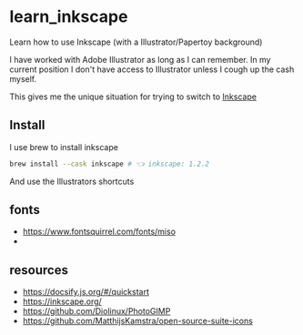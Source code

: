 # learn_inkscape

Learn how to use Inkscape (with a Illustrator/Papertoy background)

I have worked with Adobe Illustrator as long as I can remember. In my current position I don't have access to Illustrator unless I cough up the cash myself.

This gives me the unique situation for trying to switch to [Inkscape](https://inkscape.org/)

## Install

I use brew to install inkscape

```bash
brew install --cask inkscape # 👈 inkscape: 1.2.2
```

And use the Illustrators shortcuts

## fonts

- https://www.fontsquirrel.com/fonts/miso
-

## resources

- https://docsify.js.org/#/quickstart
- https://inkscape.org/
- https://github.com/Diolinux/PhotoGIMP
- https://github.com/MatthijsKamstra/open-source-suite-icons
